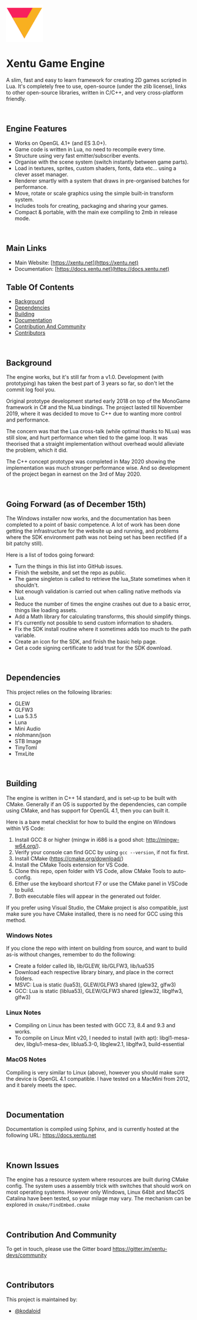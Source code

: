 <img width="100" src="data/logo.png" alt="Xentu logo">


# Xentu Game Engine

A slim, fast and easy to learn framework for creating 2D games scripted in Lua.
It's completely free to use, open-source (under the zlib license), links to other
open-source libraries, written in C/C++, and very cross-platform friendly.

<br />

## Engine Features

- Works on OpenGL 4.1+ (and ES 3.0+).
- Game code is written in Lua, no need to recompile every time.
- Structure using very fast emitter/subscriber events.
- Organise with the scene system (switch instantly between game parts).
- Load in textures, sprites, custom shaders, fonts, data etc... using a clever asset manager.
- Renderer smartly with a system that draws in pre-organised batches for performance.
- Move, rotate or scale graphics using the simple built-in transform system.
- Includes tools for creating, packaging and sharing your games.
- Compact & portable, with the main exe compiling to 2mb in release mode.

<br />

## Main Links

- Main Website: [https://xentu.net](https://xentu.net)
- Documentation: [https://docs.xentu.net](https://docs.xentu.net)

## Table Of Contents

- [Background](#background)
- [Dependencies](#dependencies)
- [Building](#building)
- [Documentation](#documentation)
- [Contribution And Community](#contribution-and-community)
- [Contributors](#contributors)

<br />

## Background

The engine works, but it's still far from a v1.0. Development (with prototyping)
has taken the best part of 3 years so far, so don't let the commit log fool you.

Original prototype development started early 2018 on top of the MonoGame framework
in C# and the NLua bindings. The project lasted till November 2019, where it was
decided to move to C++ due to wanting more control and performance.

The concern was that the Lua cross-talk (while optimal thanks to NLua) was still
slow, and hurt performance when tied to the game loop. It was theorised that a
straight implementation without overhead would alleviate the problem, which it
did.

The C++ concept prototype was completed in May 2020 showing the implementation was
much stronger performance wise. And so development of the project began in earnest
on the 3rd of May 2020.

<br />

## Going Forward (as of December 15th)

The Windows installer now works, and the documentation has been completed to a
point of basic competence. A lot of work has been done getting the infrastructure
for the website up and running, and problems where the SDK environment path was 
not being set has been rectified (if a bit patchy still).

Here is a list of todos going forward:

- Turn the things in this list into GitHub issues.
- Finish the website, and set the repo as public.
- The game singleton is called to retrieve the lua_State sometimes when it shouldn't.
- Not enough validation is carried out when calling native methods via Lua.
- Reduce the number of times the engine crashes out due to a basic error, things like loading assets.
- Add a Math library for calculating transforms, this should simplify things.
- It's currently not possible to send custom information to shaders.
- Fix the SDK install routine where it sometimes adds too much to the path variable.
- Create an icon for the SDK, and finish the basic help page.
- Get a code signing certificate to add trust for the SDK download.

<br />

## Dependencies

This project relies on the following libraries:

- GLEW
- GLFW3
- Lua 5.3.5
- Luna
- Mini Audio
- nlohmann/json
- STB Image
- TinyToml
- TmxLite

<br />

## Building

The engine is written in C++ 14 standard, and is set-up to be built with CMake.
Generally if an OS is supported by the dependencies, can compile using CMake,
and has support for OpenGL 4.1, then you can built it.

Here is a bare metal checklist for how to build the engine on Windows within VS Code:
1. Install GCC 8 or higher (mingw in i686 is a good shot: http://mingw-w64.org/).
2. Verify your console can find GCC by using `gcc --version`, if not fix first.
3. Install CMake (https://cmake.org/download/)
4. Install the CMake Tools extension for VS Code.
3. Clone this repo, open folder with VS Code, allow CMake Tools to auto-config.
4. Either use the keyboard shortcut F7 or use the CMake panel in VSCode to build.
5. Both executable files will appear in the generated out folder.

If you prefer using Visual Studio, the CMake project is also compatible, just 
make sure you have CMake installed, there is no need for GCC using this method.

### Windows Notes

If you clone the repo with intent on building from source, and want to build
as-is without changes, remember to do the following:
- Create a folder called lib, lib/GLEW, lib/GLFW3, lib/lua535
- Download each respective library binary, and place in the correct folders.
- MSVC: Lua is static (lua53), GLEW/GLFW3 shared (glew32, glfw3)
- GCC: Lua is static (liblua53), GLEW/GLFW3 shared (glew32, libglfw3, glfw3)

### Linux Notes

- Compiling on Linux has been tested with GCC 7.3, 8.4 and 9.3 and works.
- To compile on Linux Mint v20, I needed to install (with apt): libgl1-mesa-dev,
  libglu1-mesa-dev, liblua5.3-0, libglew2.1, libglfw3, build-essential

### MacOS Notes

Compiling is very similar to Linux (above), however you should make sure the 
device is OpenGL 4.1 compatible. I have tested on a MacMini from 2012, and it 
barely meets the spec.

<br />

## Documentation

Documentation is compiled using Sphinx, and is currently hosted at the following
URL: https://docs.xentu.net

<br />

## Known Issues

The engine has a resource system where resources are built during CMake config.
The system uses a assembly trick with switches that should work on most operating
systems. However only Windows, Linux 64bit and MacOS Catalina have been tested,
so your milage may vary. The mechanism can be explored in `cmake/FindEmbed.cmake`

<br />

## Contribution And Community

To get in touch, please use the Gitter board https://gitter.im/xentu-devs/community

<br />

## Contributors

This project is maintained by: 

* [@kodaloid](https://github.com/kodaloid)
